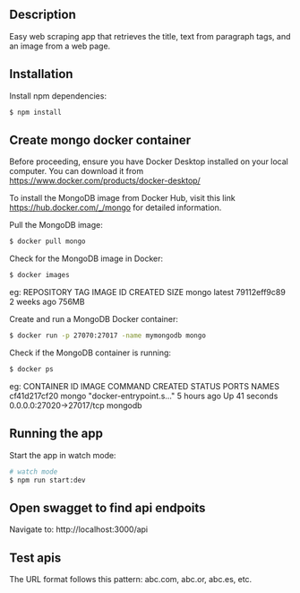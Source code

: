## Description

Easy web scraping app that retrieves the title, text from paragraph tags, and an image from a web page.

## Installation
Install npm dependencies:
```bash
$ npm install
```
## Create mongo docker container
Before proceeding, ensure you have Docker Desktop installed on your local computer. You can download it from https://www.docker.com/products/docker-desktop/

To install the MongoDB image from Docker Hub, visit this link https://hub.docker.com/_/mongo for detailed information.

Pull the MongoDB image:
```bash
$ docker pull mongo
```

Check for the MongoDB image in Docker:
```bash
$ docker images
```
eg:
REPOSITORY   TAG       IMAGE ID       CREATED       SIZE
mongo        latest    79112eff9c89   2 weeks ago   756MB

Create and run a MongoDB Docker container:
```bash
$ docker run -p 27070:27017 -name mymongodb mongo
```

Check if the MongoDB container is running:
```bash
$ docker ps
```
eg:
CONTAINER ID   IMAGE     COMMAND                  CREATED       STATUS          PORTS                      NAMES
cf41d217cf20   mongo     "docker-entrypoint.s…"   5 hours ago   Up 41 seconds   0.0.0.0:27020->27017/tcp   mongodb

## Running the app
Start the app in watch mode:
```bash
# watch mode
$ npm run start:dev
```

## Open swagget to find api endpoits

Navigate to: http://localhost:3000/api

## Test apis

The URL format follows this pattern: abc.com, abc.or, abc.es, etc.